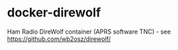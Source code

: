 # docker-direwolf
 Ham Radio DireWolf container (APRS software TNC) - see https://github.com/wb2osz/direwolf/
